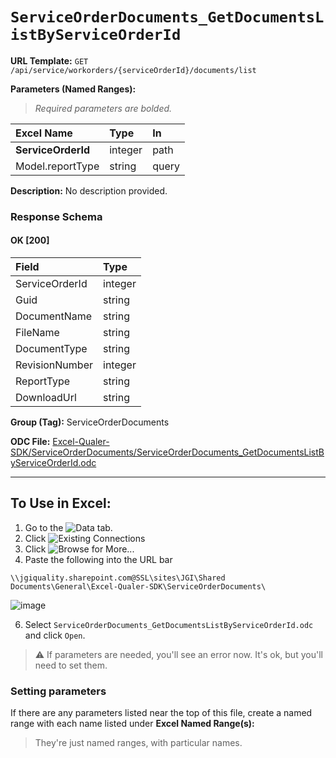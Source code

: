 # `ServiceOrderDocuments_GetDocumentsListByServiceOrderId`
> 
    
**URL Template:**
`GET /api/service/workorders/{serviceOrderId}/documents/list`

**Parameters (Named Ranges):**

> *Required parameters are bolded.*

| Excel Name         | Type    | In    |
|:-------------------|:--------|:------|
| **ServiceOrderId** | integer | path  |
| Model.reportType   | string  | query |

**Description:**
No description provided.

### Response Schema

#### OK [200]

| Field          | Type    |
|:---------------|:--------|
| ServiceOrderId | integer |
| Guid           | string  |
| DocumentName   | string  |
| FileName       | string  |
| DocumentType   | string  |
| RevisionNumber | integer |
| ReportType     | string  |
| DownloadUrl    | string  |

**Group (Tag):**
ServiceOrderDocuments

**ODC File:**
[Excel-Qualer-SDK/ServiceOrderDocuments/ServiceOrderDocuments_GetDocumentsListByServiceOrderId.odc](https://github.com/Johnson-Gage-Inspection-Inc/qualer-sdk-odc/blob/main/Excel-Qualer-SDK/ServiceOrderDocuments/ServiceOrderDocuments_GetDocumentsListByServiceOrderId.odc)

---

To Use in Excel:
---

1. Go to the ![`Data`](https://github.com/user-attachments/assets/da437a70-57b3-4c5b-bb01-4910ece19ed1)
 tab.
3. Click ![Existing Connections](https://github.com/user-attachments/assets/a2f1ed67-b2e0-4c23-ac90-68c870e60289)
4. Click ![`Browse for More...`](https://github.com/user-attachments/assets/8e698494-6865-41e7-b6fa-043aea81809a)
5. Paste the following into the URL bar
```
\\jgiquality.sharepoint.com@SSL\sites\JGI\Shared Documents\General\Excel-Qualer-SDK\ServiceOrderDocuments\
```

![image](https://github.com/user-attachments/assets/1e1a8d87-0377-446d-aaf5-d78562991db3)

6. Select `ServiceOrderDocuments_GetDocumentsListByServiceOrderId.odc` and click `Open`.

> ⚠️ If parameters are needed, you'll see an error now. It's ok, but you'll need to set them.

### Setting parameters
If there are any parameters listed near the top of this file, create a named range with each name listed under **Excel Named Range(s):**
> They're just named ranges, with particular names.
